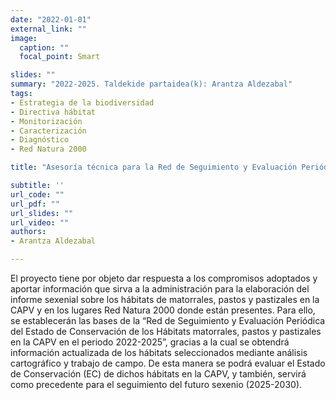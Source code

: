 ```yaml
---
date: "2022-01-01"
external_link: ""
image:
  caption: ""
  focal_point: Smart

slides: ""
summary: "2022-2025. Taldekide partaidea(k): Arantza Aldezabal"
tags:
- Estrategia de la biodiversidad
- Directiva hábitat 
- Monitorización 
- Caracterización
- Diagnóstico
- Red Natura 2000

title: "Asesoría técnica para la Red de Seguimiento y Evaluación Periódica del Estado de Conservación de los Hábitats de matorrales, pastos y pastizales en la CAPV en el periodo 2022-2025 (DESMA/002SV/2022)"

subtitle: ''
url_code: ""
url_pdf: ""
url_slides: ""
url_video: ""
authors: 
- Arantza Aldezabal

---
```


El proyecto tiene por objeto dar respuesta a los compromisos adoptados y aportar información que sirva a la administración para la elaboración del informe sexenial sobre los hábitats de matorrales, pastos y pastizales en la CAPV y en los lugares Red Natura 2000 donde están presentes. Para ello, se establecerán las bases de la “Red de Seguimiento y Evaluación Periódica del Estado de Conservación de los Hábitats matorrales, pastos y pastizales en la CAPV en el periodo 2022-2025”, gracias a la cual se obtendrá información actualizada de los hábitats seleccionados mediante análisis cartográfico y trabajo de campo. De esta manera se podrá evaluar el Estado de Conservación (EC) de dichos hábitats en la CAPV, y también, servirá como precedente para el seguimiento del futuro sexenio (2025-2030).
